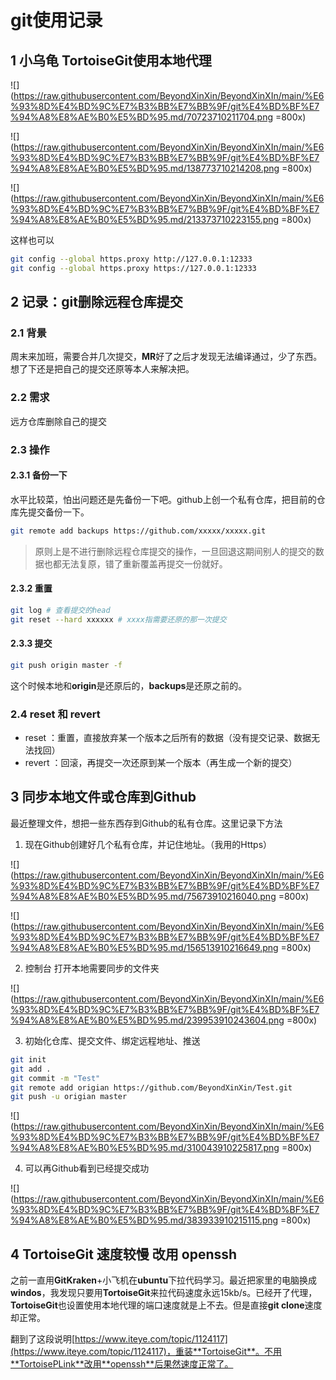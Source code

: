 # git使用记录

## 1 小乌龟 TortoiseGit使用本地代理


![](https://raw.githubusercontent.com/BeyondXinXin/BeyondXinXIn/main/%E6%93%8D%E4%BD%9C%E7%B3%BB%E7%BB%9F/git%E4%BD%BF%E7%94%A8%E8%AE%B0%E5%BD%95.md/70723710211704.png =800x)

![](https://raw.githubusercontent.com/BeyondXinXin/BeyondXinXIn/main/%E6%93%8D%E4%BD%9C%E7%B3%BB%E7%BB%9F/git%E4%BD%BF%E7%94%A8%E8%AE%B0%E5%BD%95.md/138773710214208.png =800x)

![](https://raw.githubusercontent.com/BeyondXinXin/BeyondXinXIn/main/%E6%93%8D%E4%BD%9C%E7%B3%BB%E7%BB%9F/git%E4%BD%BF%E7%94%A8%E8%AE%B0%E5%BD%95.md/213373710223155.png =800x)


这样也可以

```bash
git config --global https.proxy http://127.0.0.1:12333
git config --global https.proxy https://127.0.0.1:12333
```

## 2 记录：git删除远程仓库提交


### 2.1 背景
周末来加班，需要合并几次提交，**MR**好了之后才发现无法编译通过，少了东西。想了下还是把自己的提交还原等本人来解决把。

### 2.2 需求
远方仓库删除自己的提交

### 2.3 操作

#### 2.3.1 备份一下

水平比较菜，怕出问题还是先备份一下吧。github上创一个私有仓库，把目前的仓库先提交备份一下。

```bash
git remote add backups https://github.com/xxxxx/xxxxx.git
```
> 原则上是不进行删除远程仓库提交的操作，一旦回退这期间别人的提交的数据也都无法复原，错了重新覆盖再提交一份就好。

#### 2.3.2 重置

```bash
git log # 查看提交的head
git reset --hard xxxxxx # xxxx指需要还原的那一次提交

```


#### 2.3.3 提交

```bash
git push origin master -f
```

这个时候本地和**origin**是还原后的，**backups**是还原之前的。


### 2.4 reset 和 revert

* reset ：重置，直接放弃某一个版本之后所有的数据（没有提交记录、数据无法找回）
* revert ：回滚，再提交一次还原到某一个版本（再生成一个新的提交）


## 3 同步本地文件或仓库到Github

最近整理文件，想把一些东西存到Github的私有仓库。这里记录下方法

1. 现在Github创建好几个私有仓库，并记住地址。（我用的Https）

![](https://raw.githubusercontent.com/BeyondXinXin/BeyondXinXIn/main/%E6%93%8D%E4%BD%9C%E7%B3%BB%E7%BB%9F/git%E4%BD%BF%E7%94%A8%E8%AE%B0%E5%BD%95.md/75673910216040.png =800x)



![](https://raw.githubusercontent.com/BeyondXinXin/BeyondXinXIn/main/%E6%93%8D%E4%BD%9C%E7%B3%BB%E7%BB%9F/git%E4%BD%BF%E7%94%A8%E8%AE%B0%E5%BD%95.md/156513910216649.png =800x)




2. 控制台 打开本地需要同步的文件夹


![](https://raw.githubusercontent.com/BeyondXinXin/BeyondXinXIn/main/%E6%93%8D%E4%BD%9C%E7%B3%BB%E7%BB%9F/git%E4%BD%BF%E7%94%A8%E8%AE%B0%E5%BD%95.md/239953910243604.png =800x)


3. 初始化仓库、提交文件、绑定远程地址、推送

```sh
git init
git add .
git commit -m "Test"
git remote add origian https://github.com/BeyondXinXin/Test.git
git push -u origian master
```


![](https://raw.githubusercontent.com/BeyondXinXin/BeyondXinXIn/main/%E6%93%8D%E4%BD%9C%E7%B3%BB%E7%BB%9F/git%E4%BD%BF%E7%94%A8%E8%AE%B0%E5%BD%95.md/310043910225817.png =800x)


4. 可以再Github看到已经提交成功

![](https://raw.githubusercontent.com/BeyondXinXin/BeyondXinXIn/main/%E6%93%8D%E4%BD%9C%E7%B3%BB%E7%BB%9F/git%E4%BD%BF%E7%94%A8%E8%AE%B0%E5%BD%95.md/383933910215115.png =800x)


## 4 TortoiseGit  速度较慢 改用 openssh

之前一直用**GitKraken**+小飞机在**ubuntu**下拉代码学习。最近把家里的电脑换成**windos**，我发现只要用**TortoiseGit**来拉代码速度永远15kb/s。已经开了代理，**TortoiseGit**也设置使用本地代理的端口速度就是上不去。但是直接**git clone**速度却正常。

翻到了这段说明[https://www.iteye.com/topic/1124117](https://www.iteye.com/topic/1124117)，重装**TortoiseGit**。不用**TortoisePLink**改用**openssh**后果然速度正常了。



